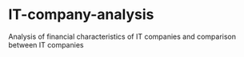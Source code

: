 # IT-company-analysis
Analysis of financial characteristics of IT companies and comparison between IT companies

